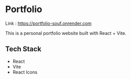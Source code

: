 # Portfolio
Link : https://portfolio-souf.onrender.com

This is a personal portfolio website built with React + Vite.

## Tech Stack
- React
- Vite
- React Icons
